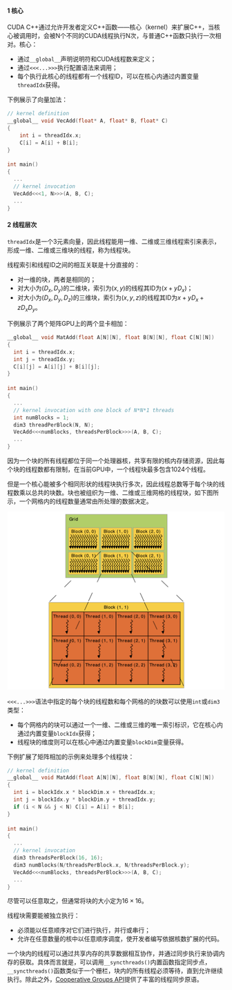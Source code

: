 #### 1 核心

CUDA C++通过允许开发者定义C++函数——核心（kernel）来扩展C++，当核心被调用时，会被N个不同的CUDA线程执行N次，与普通C++函数只执行一次相对。核心：

- 通过`__global__`声明说明符和CUDA线程数来定义；
- 通过`<<<...>>>`执行配置语法来调用；
- 每个执行此核心的线程都有一个线程ID，可以在核心内通过内置变量`threadIdx`获得。

下例展示了向量加法：

```cpp
// kernel definition
__global__ void VecAdd(float* A, float* B, float* C)
{
    int i = threadIdx.x;
    C[i] = A[i] + B[i];
}

int main()
{
  ...
  // kernel invocation
  VecAdd<<<1, N>>>(A, B, C);
  ...
}
```



#### 2 线程层次

`threadIdx`是一个3元素向量，因此线程能用一维、二维或三维线程索引来表示，形成一维、二维或三维块的线程，称为线程块。

线程索引和线程ID之间的相互关联是十分直接的：

- 对一维的块，两者是相同的；
- 对大小为$(D_x,D_y)$的二维块，索引为$(x,y)$的线程其ID为$(x+yD_x)$；
- 对大小为$(D_x,D_y,D_z)$的三维块，索引为$(x,y,z)$的线程其ID为$x+yD_x+zD_xD_y$。

下例展示了两个矩阵GPU上的两个显卡相加：

```cpp
__global__ void MatAdd(float A[N][N], float B[N][N], float C[N][N])
{
  int i = threadIdx.x;
  int j = threadIdx.y;
  C[i][j] = A[i][j] + B[i][j];
}

int main()
{
  ...
  // kernel invocation with one block of N*N*1 threads
  int numBlocks = 1;
  dim3 threadPerBlock(N, N);
  VecAdd<<<numBlocks, threadsPerBlock>>>(A, B, C);
  ...
}
```

因为一个块的所有线程都位于同一个处理器核，共享有限的核内存储资源，因此每个块的线程数都有限制，在当前GPU中，一个线程块最多包含1024个线程。

但是一个核心能被多个相同形状的线程块执行多次，因此线程总数等于每个块的线程数乘以总共的块数。块也被组织为一维、二维或三维网格的线程块，如下图所示，一个网格内的线程数量通常由所处理的数据决定。

<img src='figures/04.png' />

`<<<...>>>`语法中指定的每个块的线程数和每个网格的的块数可以使用`int`或`dim3`类型：

- 每个网格内的块可以通过一个一维、二维或三维的唯一索引标识，它在核心内通过内置变量`blockIdx`获得；
- 线程块的维度则可以在核心中通过内置变量`blockDim`变量获得。

下例扩展了矩阵相加的示例来处理多个线程块：

```cpp
// kernel definition
__global__ void MatAdd(float A[N][N], float B[N][N], float C[N][N])
{
  int i = blockIdx.x * blockDim.x + threadIdx.x;
  int j = blockIdx.y * blockDim.y + threadIdx.y;
  if (i < N && j < N) C[i] = A[i] + B[i];
}

int main()
{
  ...
  // kernel invocation
  dim3 threadsPerBlock(16, 16);
  dim3 numBlocks(N/threadsPerBlock.x, N/threadsPerBlock.y);
  VecAdd<<<numBlocks, threadsPerBlock>>>(A, B, C);
  ...
}
```

尽管可以任意取之，但通常将块的大小定为$16\times16$。

线程块需要能被独立执行：

- 必须能以任意顺序对它们进行执行，并行或串行；
- 允许在任意数量的核中以任意顺序调度，使开发者编写依据核数扩展的代码。

一个块内的线程可以通过共享内存的共享数据相互协作，并通过同步执行来协调内存的获取。具体而言就是，可以调用`__syncthreads()`内置函数指定同步点，`__syncthreads()`函数类似于一个栅栏，块内的所有线程必须等待，直到允许继续执行。除此之外，[Cooperative Groups API](https://docs.nvidia.com/cuda/cuda-c-programming-guide/index.html#cooperative-groups)提供了丰富的线程同步原语。

